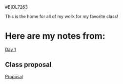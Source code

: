 #BIOL7263

This is the home for all of my work for my favorite class!

# Here are my notes from:

 [Day 1](https://github.com/Salil1129/Example29Aug24/blob/main/Scripts/template.sbatch.sh)


## Class proposal


[Proposal](https://github.com/Salil1129/BIOL7263/blob/main/class_presentation/Salil%20Jindal's%20Research%20proposal.pdf)







